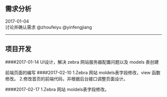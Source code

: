 ## 需求分析
2017-01-04 <br />讨论并确认需求 @zhoufeiyu @yinfengjiang

------
## 项目开发
####2017-01-14
UI设计，解决 zebra 网站服务器配置问题以及 models 表创建

前端页面的编写
####2017-02-10
1.Zebra 网站 moldels表字段修改，view 函数修改。
2.修改首页的前端代码，并根据后台接口调整页面设计。

####2017-02-17
1.Zebra 网站 moldels表字段修改。


